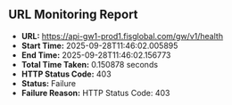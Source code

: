 ## URL Monitoring Report

- **URL:** https://api-gw1-prod1.fisglobal.com/gw/v1/health
- **Start Time:** 2025-09-28T11:46:02.005895
- **End Time:** 2025-09-28T11:46:02.156773
- **Total Time Taken:** 0.150878 seconds
- **HTTP Status Code:** 403
- **Status:** Failure
- **Failure Reason:** HTTP Status Code: 403
